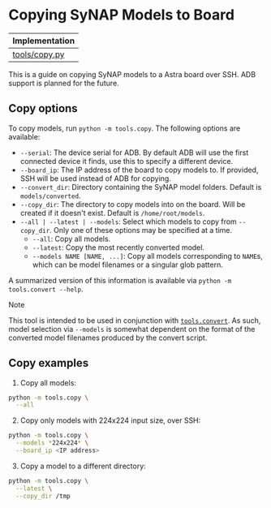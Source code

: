 # Copying SyNAP Models to Board

| Implementation |
|----------------|
| [tools/copy.py](/tools/copy.py) |

This is a guide on copying SyNAP models to a Astra board over SSH. ADB support is planned for the future.

## Copy options
To copy models, run `python -m tools.copy`. The following options are available:
- `--serial`: The device serial for ADB. By default ADB will use the first connected device it finds, use this to specify a different device.
- `--board_ip`: The IP address of the board to copy models to. If provided, SSH will be used instead of ADB for copying.
- `--convert_dir`: Directory containing the SyNAP model folders. Default is `models/converted`.
- `--copy_dir`: The directory to copy models into on the board. Will be created if it doesn't exist. Default is `/home/root/models`.
- `--all | --latest | --models`: Select which models to copy from `--copy_dir`. Only one of these options may be specified at a time.
  - `--all`: Copy all models.
  - `--latest`: Copy the most recently converted model.
  - `--models NAME [NAME, ...]`: Copy all models corresponding to `NAME`s, which can be model filenames or a singular glob pattern.

A summarized version of this information is available via `python -m tools.convert --help`.

> [!NOTE]
> This tool is intended to be used in conjunction with [`tools.convert`](/tools/docs/convert.md). As such, model selection via `--models` is somewhat dependent on the format of the converted model filenames produced by the convert script.

## Copy examples
1. Copy all models:
```sh
python -m tools.copy \
  --all
```
2. Copy only models with 224x224 input size, over SSH:
```sh
python -m tools.copy \
  --models *224x224* \
  --board_ip <IP address>
```
3. Copy a model to a different directory:
```sh
python -m tools.copy \
  --latest \
  --copy_dir /tmp
```